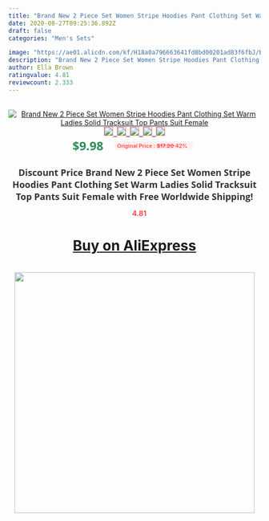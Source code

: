 ```yaml
---
title: "Brand New 2 Piece Set Women Stripe Hoodies Pant Clothing Set Warm Ladies Solid Tracksuit Top Pants Suit Female"
date: 2020-08-27T09:25:36.892Z
draft: false
categories: "Men's Sets"

image: "https://ae01.alicdn.com/kf/H18a0a796663641fd8bd00201ad83f6fbJ/Brand-New-2-Piece-Set-Women-Stripe-Hoodies-Pant-Clothing-Set-Warm-Ladies-Solid-Tracksuit-Top.png_220x220.png"
description: "Brand New 2 Piece Set Women Stripe Hoodies Pant Clothing Set Warm Ladies Solid Tracksuit Top Pants Suit Female"
author: Ella Brown
ratingvalue: 4.81
reviewcount: 2.333
---
```

<br>
<div style="text-align: center;">
<a href="https://s.click.aliexpress.com/e/_9QkPgZ" target="_blank" rel="nofollow noopener noreferrer"><img alt="Brand New 2 Piece Set Women Stripe Hoodies Pant Clothing Set Warm Ladies Solid Tracksuit Top Pants Suit Female" class="magnifier-image" src="https://ae01.alicdn.com/kf/H18a0a796663641fd8bd00201ad83f6fbJ/Brand-New-2-Piece-Set-Women-Stripe-Hoodies-Pant-Clothing-Set-Warm-Ladies-Solid-Tracksuit-Top.png_220x220.png_640x640.jpg">
<br>
<img style="border:1px solid salmon" src="https://ae01.alicdn.com/kf/H18a0a796663641fd8bd00201ad83f6fbJ/Brand-New-2-Piece-Set-Women-Stripe-Hoodies-Pant-Clothing-Set-Warm-Ladies-Solid-Tracksuit-Top.png_120x120.jpg">&nbsp;&nbsp;<img style="border:1px solid salmon" src="https://ae01.alicdn.com/kf/Hca915b1a69cb405b8835504bc4645b19X/Brand-New-2-Piece-Set-Women-Stripe-Hoodies-Pant-Clothing-Set-Warm-Ladies-Solid-Tracksuit-Top.png_120x120.jpg">&nbsp;&nbsp;<img style="border:1px solid salmon" src="https://ae01.alicdn.com/kf/Hff4c8361494a4d2fa6aeb2cf7be71699Q/Brand-New-2-Piece-Set-Women-Stripe-Hoodies-Pant-Clothing-Set-Warm-Ladies-Solid-Tracksuit-Top.png_120x120.jpg">&nbsp;&nbsp;<img style="border:1px solid salmon" src="https://ae01.alicdn.com/kf/H3e4abd8ae81d4fd9967eea6c1d8ef37cl/Brand-New-2-Piece-Set-Women-Stripe-Hoodies-Pant-Clothing-Set-Warm-Ladies-Solid-Tracksuit-Top.png_120x120.jpg">&nbsp;&nbsp;<img style="border:1px solid salmon" src="https://ae01.alicdn.com/kf/H7b976246024b404884c20ed8a52a6a08U/Brand-New-2-Piece-Set-Women-Stripe-Hoodies-Pant-Clothing-Set-Warm-Ladies-Solid-Tracksuit-Top.png_120x120.jpg"></a></div><br0>
<div style="text-align: center;"><span style="background-color: white; border: 0px; box-sizing: border-box; color: seagreen; display: inline-block; font-family: &quot;open sans&quot; , &quot;arial&quot; , &quot;helvetica&quot; , sans-serif , &quot;heiti&quot;; font-size: 24px; font-stretch: inherit; font-weight: 700; line-height: inherit; margin: 0px 10px 0px 0px; padding: 0px; vertical-align: middle;">$9.98 </span>
<span style="background: rgb(255 , 241 , 241); border-radius: 3px; border: 0px; box-sizing: border-box; color: #ff4747; display: inline-block; font-family: inherit; font-size: 12px; font-stretch: inherit; font-style: inherit; font-variant: inherit; font-weight: 600; line-height: inherit; margin: 0px; padding: 2px 5px; transform: scale(0.9); vertical-align: middle;">Original Price : <b style="text-decoration: line-through;">$17.20 </b> 42%&nbsp;&nbsp;</span></div>
<h1 style="color: #333333; display: inline-block; font-family: &quot;open sans&quot; , &quot;arial&quot; , &quot;helvetica&quot; , sans-serif , &quot;heiti&quot;; font-size: 18px; font-stretch: inherit; font-weight: 700; text-align: center;">Discount Price Brand New 2 Piece Set Women Stripe Hoodies Pant Clothing Set Warm Ladies Solid Tracksuit Top Pants Suit Female with Free Worldwide Shipping!</h1>
<div style="color: #ff4747; text-align: center;">
<img src="https://4.bp.blogspot.com/-M0ZcTcb-5uY/XleCXlxnR4I/AAAAAAAAAEc/OrjgMkXV1oMQFaCRZj5HQwOCBcu3w1FegCPcBGAYYCw/s1600/star.png" style="height: 15px;">&nbsp;<b>4.81</b></div>
<div class="button_cont" align="center"><a class="buynow_a" href="https://s.click.aliexpress.com/e/_9QkPgZ" target="_blank" rel="nofollow noopener noreferrer"><H1>Buy on AliExpress</H1></a></div><br>
<div class="separator" style="clear: both; text-align: center;">
<img src="https://lh3.googleusercontent.com/-pTy5HemUv9M/XlePHvY0dAI/AAAAAAAAAE4/0nX5iRUoIWY8eMW9Dpxeirr157OZliDIgCLcBGAsYHQ/s1600/badge.gif" width="480">
</div>
